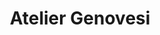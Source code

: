 ---
title: "Atelier Genovesi"
url: /ciudad-auronoma-de-buenos-aires/atelier-genovesi/
shop: decoración interior
---